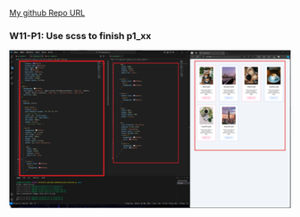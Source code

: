 [My github Repo URL](https://github.com/sssn1/1121-sweb-demo-id.git)

### W11-P1: Use scss to finish p1_xx

![](w11-p1.png)